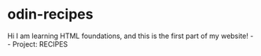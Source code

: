 # odin-recipes
Hi I am learning HTML foundations, and this is the first part of my website! -- Project: RECIPES
